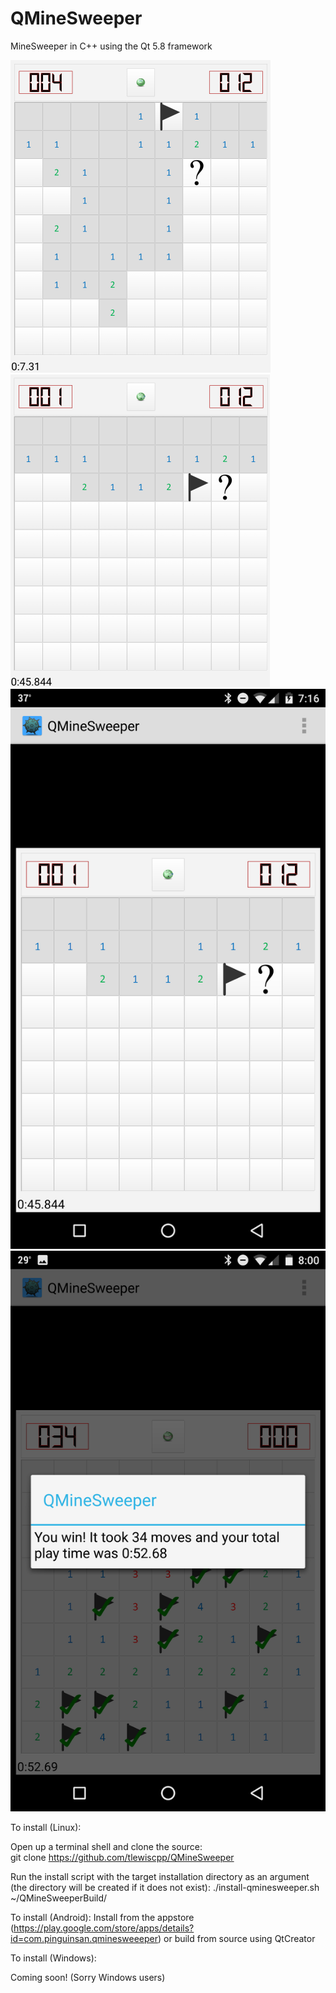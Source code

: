 # QMineSweeper
MineSweeper in C++ using the Qt 5.8 framework

![Alt text](/screenshots/qminesweeper-desktop-1.png?raw=true "Desktop Example 1")
![Alt text](/screenshots/qminesweeper-desktop-2.png?raw=true "Desktop Example 2")
![Alt text](/screenshots/qminesweeper-android-1.png?raw=true "Android Example 1")
![Alt text](/screenshots/qminesweeper-android-3.png?raw=true "Android Example 3")

To install (Linux): 

Open up a terminal shell and clone the source:  
    git clone https://github.com/tlewiscpp/QMineSweeper

Run the install script with the target installation directory as an argument (the directory will be created if it does not exist):
	./install-qminesweeper.sh ~/QMineSweeperBuild/

To install (Android):
	Install from the appstore (https://play.google.com/store/apps/details?id=com.pinguinsan.qminesweeeper) or build from source using QtCreator


To install (Windows):

Coming soon! (Sorry Windows users)
